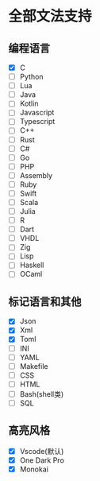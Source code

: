 
# 全部文法支持

## 编程语言

- [x] C
- [ ] Python
- [ ] Lua
- [ ] Java
- [ ] Kotlin
- [ ] Javascript
- [ ] Typescript
- [ ] C++
- [ ] Rust
- [ ] C#
- [ ] Go
- [ ] PHP
- [ ] Assembly
- [ ] Ruby
- [ ] Swift
- [ ] Scala
- [ ] Julia
- [ ] R
- [ ] Dart
- [ ] VHDL
- [ ] Zig
- [ ] Lisp
- [ ] Haskell
- [ ] OCaml

## 标记语言和其他

- [x] Json
- [x] Xml
- [x] Toml
- [ ] INI
- [ ] YAML
- [ ] Makefile
- [ ] CSS
- [ ] HTML
- [ ] Bash(shell类)
- [ ] SQL

## 高亮风格

- [x] Vscode(默认)
- [x] One Dark Pro
- [x] Monokai